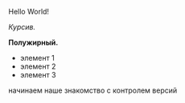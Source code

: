 Hello World! 

*Курсив.*

**Полужирный.**

* элемент 1
* элемент 2
* элемент 3

начинаем наше знакомство с контролем версий
 
